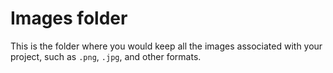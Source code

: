 # Images folder

This is the folder where you would keep all the images associated with your project, such as `.png`, `.jpg`, and other formats. 
